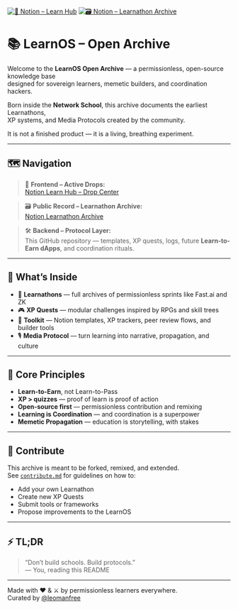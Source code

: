 [![📘 Notion – Learn Hub](https://img.shields.io/badge/📘_Notion-Learn_Hub-blue)](https://deserted-ladybug-896.notion.site/Learn-Hub-Drop-Center-1c9e55b86537806a9cb5cfcaee694987?pvs=74)
[![🗃️ Notion – Learnathon Archive](https://img.shields.io/badge/🗃️_Learnathon_Archive-yellow)](https://deserted-ladybug-896.notion.site/Learnathon-Archive-1cfe55b86537808788f5fefad261b8c8)

# 📚 LearnOS – Open Archive

Welcome to the **LearnOS Open Archive** — a permissionless, open-source knowledge base  
designed for sovereign learners, memetic builders, and coordination hackers.

Born inside the **Network School**, this archive documents the earliest Learnathons,  
XP systems, and Media Protocols created by the community.

It is not a finished product — it is a living, breathing experiment.

---

## 🗺️ Navigation

> 📍 **Frontend – Active Drops:**  
> [Notion Learn Hub – Drop Center](https://deserted-ladybug-896.notion.site/Learn-Hub-Drop-Center-1c9e55b86537806a9cb5cfcaee694987?pvs=74)

> 🗃️ **Public Record – Learnathon Archive:**  
> [Notion Learnathon Archive](https://deserted-ladybug-896.notion.site/Learnathon-Archive-1cfe55b86537808788f5fefad261b8c8)

> 🛠️ **Backend – Protocol Layer:**  
> This GitHub repository — templates, XP quests, logs, future **Learn-to-Earn dApps**, and coordination rituals.

---

## 🌱 What’s Inside

- 📘 **Learnathons** — full archives of permissionless sprints like Fast.ai and ZK
- 🎮 **XP Quests** — modular challenges inspired by RPGs and skill trees
- 🧰 **Toolkit** — Notion templates, XP trackers, peer review flows, and builder tools
- 🎙️ **Media Protocol** — turn learning into narrative, propagation, and culture

---

## 📐 Core Principles

- **Learn-to-Earn**, not Learn-to-Pass  
- **XP > quizzes** — proof of learn is proof of action  
- **Open-source first** — permissionless contribution and remixing  
- **Learning is Coordination** — and coordination is a superpower  
- **Memetic Propagation** — education is storytelling, with stakes

---

## 🤝 Contribute

This archive is meant to be forked, remixed, and extended.  
See [`contribute.md`](./contribute.md) for guidelines on how to:

- Add your own Learnathon  
- Create new XP Quests  
- Submit tools or frameworks  
- Propose improvements to the LearnOS

---

## ⚡ TL;DR

> “Don’t build schools. Build protocols.”  
> — You, reading this README

---

Made with ❤️ & ⚔️ by permissionless learners everywhere.  
Curated by [@leomanfree](https://x.com/leomanfree)
